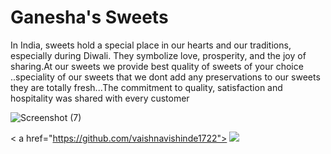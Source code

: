 # Ganesha's Sweets 
In India, sweets hold a special place in our hearts and our traditions, especially during Diwali.
They symbolize love, prosperity, and the joy of sharing.At our sweets we provide best quality 
of sweets of your choice ..speciality of our sweets that we dont add any preservations to 
our sweets they are totally fresh...The commitment to quality, satisfaction and hospitality was shared with
every customer

![Screenshot (7)](https://github.com/user-attachments/assets/d304e964-82cc-4186-b827-85d9370eaf15)

< a href="https://github.com/vaishnavishinde1722"> <img src="https://avatars.githubusercontent.com/u/173824401?v=4"></a>
